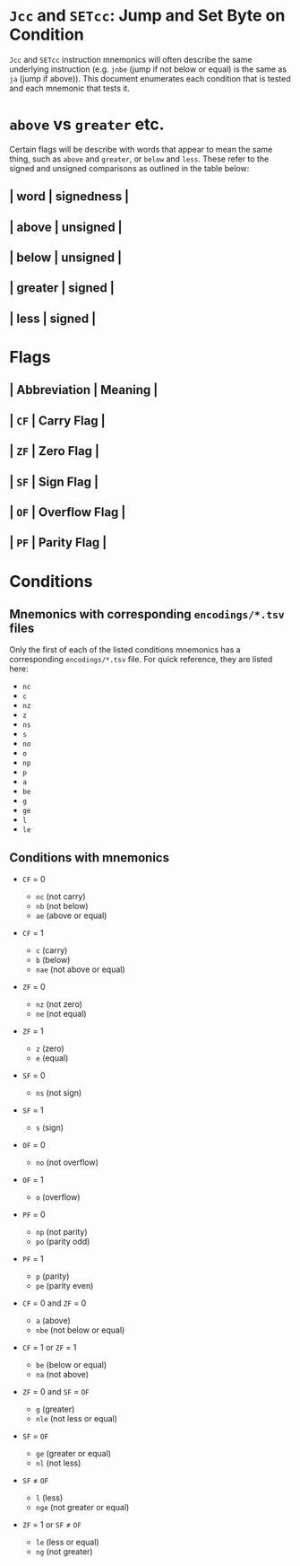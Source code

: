 # `Jcc` and `SETcc`: Jump and Set Byte on Condition

`Jcc` and `SETcc` instruction mnemonics will often describe the same underlying
instruction (e.g. `jnbe` (jump if not below or equal) is the same as `ja` (jump
if above)). This document enumerates each condition that is tested and each
mnemonic that tests it.

# `above` vs `greater` etc.
Certain flags will be describe with words that appear to mean the same thing,
such as `above` and `greater`, or `below` and `less`. These refer to the signed
and unsigned comparisons as outlined in the table below:

| word    | signedness |
------------------------
| above   | unsigned   |
------------------------
| below   | unsigned   |
------------------------
| greater | signed     |
------------------------
| less    | signed     |
------------------------

# Flags

| Abbreviation | Meaning       |
--------------------------------
| `CF`         | Carry Flag    |
--------------------------------
| `ZF`         | Zero Flag     |
--------------------------------
| `SF`         | Sign Flag     |
--------------------------------
| `OF`         | Overflow Flag |
--------------------------------
| `PF`         | Parity Flag   |
--------------------------------

# Conditions

## Mnemonics with corresponding `encodings/*.tsv` files
Only the first of each of the listed conditions mnemonics has a corresponding `encodings/*.tsv` file. For quick reference, they are listed here:

 - `nc`
 - `c`
 - `nz`
 - `z`
 - `ns`
 - `s`
 - `no`
 - `o`
 - `np`
 - `p`
 - `a`
 - `be`
 - `g`
 - `ge`
 - `l`
 - `le`

## Conditions with mnemonics
 - `CF` = 0
   - `nc` (not carry)
   - `nb` (not below)
   - `ae` (above or equal)

 - `CF` = 1
   - `c` (carry)
   - `b` (below)
   - `nae` (not above or equal)

 - `ZF` = 0
   - `nz` (not zero)
   - `ne` (not equal)

 - `ZF` = 1
   - `z` (zero)
   - `e` (equal)

 - `SF` = 0
   - `ns` (not sign)

 - `SF` = 1
   - `s` (sign)

 - `OF` = 0
   - `no` (not overflow)

 - `OF` = 1
   - `o` (overflow)

 - `PF` = 0
   - `np` (not parity)
   - `po` (parity odd)

 - `PF` = 1
   - `p` (parity)
   - `pe` (parity even)

 - `CF` = 0 and `ZF` = 0
   - `a` (above)
   - `nbe` (not below or equal)

 - `CF` = 1 or `ZF` = 1
   - `be` (below or equal)
   - `na` (not above)

 - `ZF` = 0 and `SF` = `OF`
   - `g` (greater)
   - `nle` (not less or equal)

 - `SF` = `OF`
   - `ge` (greater or equal)
   - `nl` (not less)

 - `SF` ≠ `OF`
   - `l` (less)
   - `nge` (not greater or equal)

 - `ZF` = 1 or `SF` ≠ `OF`
   - `le` (less or equal)
   - `ng` (not greater)
